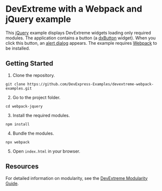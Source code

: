 # DevExtreme with a Webpack and jQuery example

This [jQuery](http://jquery.com/) example displays DevExtreme widgets loading only required modules. The application contains a button (a [dxButton](https://js.devexpress.com/Documentation/ApiReference/UI_Components/dxButton/) widget). When you click this button, an [alert dialog](https://js.devexpress.com/Documentation/ApiReference/Common/Utils/ui/dialog/#alertmessageHtml_title) appears. The example requires [Webpack](http://webpack.github.io/docs/) to be installed.

## Getting Started

1. Clone the repository.
 ``` text
 git clone https://github.com/DevExpress-Examples/devextreme-webpack-examples.git
 ```

2. Go to the project folder.
 ``` text
 cd webpack-jquery
  ```

3. Install the required modules.
 ``` text
 npm install
 ```

4. Bundle the modules.
 ``` text
 npx webpack
 ```

5. Open `index.html` in your browser.

## Resources

For detailed information on modularity, see the [DevExtreme Modularity Guide](https://js.devexpress.com/Documentation/Guide/Common/Modularity/Link_Modules/#Use_Webpack).
